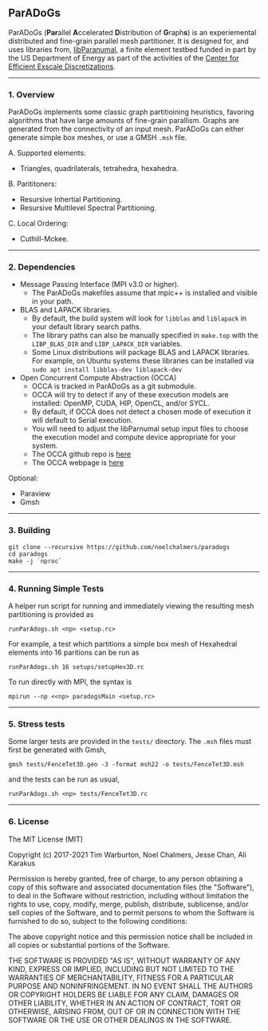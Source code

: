## ParADoGs
ParADoGs (**Par**allel **A**ccelerated **D**istribution of **G**raph**s**) is an experiemental distributed and fine-grain parallel mesh partitioner. It is designed for, and uses libraries from, [libParanumal](https://github.com/paranumal/libparanumal/), a finite element testbed funded in part by the US Department of Energy as part of the activities of the [Center for Efficient Exscale Discretizations](http://ceed.exascaleproject.org).

---
### 1. Overview

ParADoGs implements some classic graph partitioining heuristics, favoring algorithms that have large amounts of fine-grain parallism. Graphs are generated from the connectivity of an input mesh. ParADoGs can either generate simple box meshes, or use a GMSH `.msh` file.

A. Supported elements:
  - Triangles, quadrilaterals, tetrahedra, hexahedra.

B. Parititoners:
  - Resursive Inhertial Partitioning.
  - Resursive Multilevel Spectral Partitioning.

C. Local Ordering:
  - Cuthill-Mckee.

---
### 2. Dependencies
- Message Passing Interface (MPI v3.0 or higher).
  * The ParADoGs makefiles assume that mpic++ is installed and visible in your path.
- BLAS and LAPACK libraries.
  * By default, the build system will look for `libblas` and `liblapack` in your default library search paths.
  * The library paths can also be manually specified in `make.top` with the `LIBP_BLAS_DIR` and `LIBP_LAPACK_DIR` variables.
  * Some Linux distributions will package BLAS and LAPACK libraries. For example, on Ubuntu systems these libraries can be installed via `sudo apt install libblas-dev liblapack-dev`
- Open Concurrent Compute Abstraction (OCCA)
  * OCCA is tracked in ParADoGs as a git submodule.
  * OCCA will try to detect if any of these execution models are installed: OpenMP, CUDA, HIP, OpenCL, and/or SYCL.
  * By default, if OCCA does not detect a chosen mode of execution it will default to Serial execution.
  * You will need to adjust the libParnumal setup input files to choose the execution model and compute device appropriate for your system.
  * The OCCA github repo is [here](https://github.com/libocca/occa)
  * The OCCA webpage is [here](http://libocca.org)

Optional:
- Paraview
- Gmsh

---
### 3. Building
```
git clone --recursive https://github.com/noelchalmers/paradogs
cd paradogs
make -j `nproc` 
```

---
### 4. Running Simple Tests
A helper run script for running and immediately viewing the resulting mesh partitioning is provided as
```
runParAdogs.sh <np> <setup.rc>
```

For example, a test which partitions a simple box mesh of Hexahedral elements into 16 paritions can be run as
```
runParAdogs.sh 16 setups/setupHex3D.rc
```

To run directly with MPI, the syntax is
```
mpirun --np <<np> paradogsMain <setup.rc>
```

---
### 5. Stress tests
Some larger tests are provided in the `tests/` directory. The `.msh` files must first be generated with Gmsh,
```
gmsh tests/FenceTet3D.geo -3 -format msh22 -o tests/FenceTet3D.msh
```
and the tests can be run as usual,
```
runParAdogs.sh <np> tests/FenceTet3D.rc
```

---

### 6. License

The MIT License (MIT)

Copyright (c) 2017-2021 Tim Warburton, Noel Chalmers, Jesse Chan, Ali Karakus

Permission is hereby granted, free of charge, to any person obtaining a copy
of this software and associated documentation files (the "Software"), to deal
in the Software without restriction, including without limitation the rights
to use, copy, modify, merge, publish, distribute, sublicense, and/or sell
copies of the Software, and to permit persons to whom the Software is
furnished to do so, subject to the following conditions:

The above copyright notice and this permission notice shall be included in all
copies or substantial portions of the Software.

THE SOFTWARE IS PROVIDED "AS IS", WITHOUT WARRANTY OF ANY KIND, EXPRESS OR
IMPLIED, INCLUDING BUT NOT LIMITED TO THE WARRANTIES OF MERCHANTABILITY,
FITNESS FOR A PARTICULAR PURPOSE AND NONINFRINGEMENT. IN NO EVENT SHALL THE
AUTHORS OR COPYRIGHT HOLDERS BE LIABLE FOR ANY CLAIM, DAMAGES OR OTHER
LIABILITY, WHETHER IN AN ACTION OF CONTRACT, TORT OR OTHERWISE, ARISING FROM,
OUT OF OR IN CONNECTION WITH THE SOFTWARE OR THE USE OR OTHER DEALINGS IN THE
SOFTWARE.
